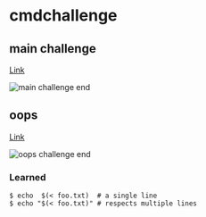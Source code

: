 # cmdchallenge

## main challenge

[Link](https://cmdchallenge.com/)

![main challenge end](main.png)

## oops

[Link](https://oops.cmdchallenge.com/)

![oops challenge end](oops.png)

### Learned

``` shellsession
$ echo  $(< foo.txt)  # a single line
$ echo "$(< foo.txt)" # respects multiple lines
```
